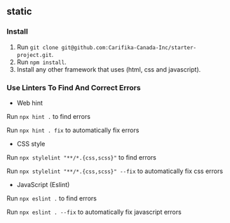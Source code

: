 ## static

### Install
1. Run `git clone git@github.com:Carifika-Canada-Inc/starter-project.git`.
2. Run `npm install`.
3. Install any other framework that uses (html, css and javascript).

### Use Linters To Find And Correct Errors 

- Web hint

Run `npx hint .` to find errors

Run `npx hint . fix` to automatically fix errors

- CSS style

Run `npx stylelint "**/*.{css,scss}"` to find errors

Run `npx stylelint "**/*.{css,scss}" --fix` to automatically fix css errors

-  JavaScript (Eslint)

Run `npx eslint .` to find errors

Run `npx eslint . --fix` to automatically fix javascript errors
